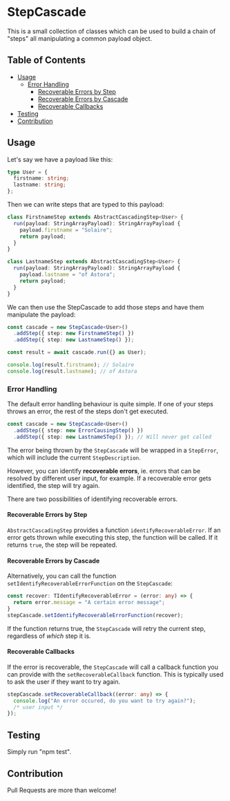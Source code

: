 # StepCascade <!-- omit in toc -->

This is a small collection of classes which can be used to build a chain of "steps" all manipulating a common payload object.

## Table of Contents <!-- omit in toc -->

- [Usage](#usage)
  - [Error Handling](#error-handling)
    - [Recoverable Errors by Step](#recoverable-errors-by-step)
    - [Recoverable Errors by Cascade](#recoverable-errors-by-cascade)
    - [Recoverable Callbacks](#recoverable-callbacks)
- [Testing](#testing)
- [Contribution](#contribution)

## Usage

Let's say we have a payload like this:

```typescript
type User = {
  firstname: string;
  lastname: string;
};
```

Then we can write steps that are typed to this payload:

```typescript
class FirstnameStep extends AbstractCascadingStep<User> {
  run(payload: StringArrayPayload): StringArrayPayload {
    payload.firstname = "Solaire";
    return payload;
  }
}

class LastnameStep extends AbstractCascadingStep<User> {
  run(payload: StringArrayPayload): StringArrayPayload {
    payload.lastname = "of Astora";
    return payload;
  }
}
```

We can then use the StepCascade to add those steps and have them manipulate the payload:

```typescript
const cascade = new StepCascade<User>()
  .addStep({ step: new FirstnameStep() })
  .addStep({ step: new LastnameStep() });

const result = await cascade.run({} as User);

console.log(result.firstname); // Solaire
console.log(result.lastname); // of Astora
```

### Error Handling

The default error handling behaviour is quite simple. If one of your steps throws an error, the rest of the steps don't get executed.

```typescript
const cascade = new StepCascade<User>()
  .addStep({ step: new ErrorCausingStep() })
  .addStep({ step: new LastnameSTep() }); // Will never get called
```

The error being thrown by the `StepCascade` will be wrapped in a `StepError`, which will include the current `StepDescription`.

However, you can identify **recoverable errors**, ie. errors that can be resolved by different user input, for example. If a recoverable error gets identified, the step will try again.

There are two possibilities of identifying recoverable errors.

#### Recoverable Errors by Step

`AbstractCascadingStep` provides a function `identifyRecoverableError`. If an error gets thrown while executing this step, the function will be called. If it returns `true`, the step will be repeated.


#### Recoverable Errors by Cascade

Alternatively, you can call the function `setIdentifyRecoverableErrorFunction` on the `StepCascade`:

```typescript
const recover: TIdentifyRecoverableError = (error: any) => {
  return error.message = "A certain error message";
}
stepCascade.setIdentifyRecoverableErrorFunction(recover);
```

If the function returns true, the `StepCascade` will retry the current step, regardless of *which* step it is.

#### Recoverable Callbacks

If the error is recoverable, the `StepCascade` will call a callback function you can provide with the `setRecoverableCallback` function. This is typically used to ask the user if they want to try again.

```typescript
stepCascade.setRecoverableCallback((error: any) => {
  console.log("An error occured, do you want to try again?");
  /* user input */
});
```

## Testing

Simply run "npm test".

## Contribution

Pull Requests are more than welcome!
